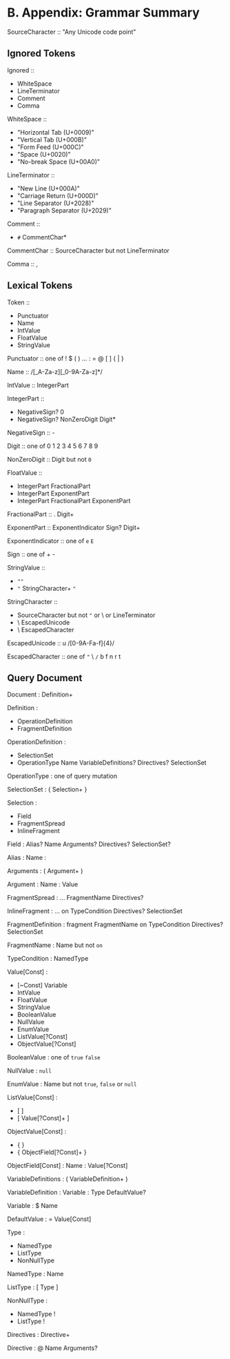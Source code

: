 # B. Appendix: Grammar Summary

SourceCharacter :: "Any Unicode code point"


## Ignored Tokens

Ignored ::
  - WhiteSpace
  - LineTerminator
  - Comment
  - Comma

WhiteSpace ::
  - "Horizontal Tab (U+0009)"
  - "Vertical Tab (U+000B)"
  - "Form Feed (U+000C)"
  - "Space (U+0020)"
  - "No-break Space (U+00A0)"

LineTerminator ::
  - "New Line (U+000A)"
  - "Carriage Return (U+000D)"
  - "Line Separator (U+2028)"
  - "Paragraph Separator (U+2029)"

Comment ::
  - `#` CommentChar*

CommentChar :: SourceCharacter but not LineTerminator

Comma :: ,


## Lexical Tokens

Token ::
  - Punctuator
  - Name
  - IntValue
  - FloatValue
  - StringValue

Punctuator :: one of ! $ ( ) ... : = @ [ ] { | }

Name :: /[_A-Za-z][_0-9A-Za-z]*/

IntValue :: IntegerPart

IntegerPart ::
  - NegativeSign? 0
  - NegativeSign? NonZeroDigit Digit*

NegativeSign :: -

Digit :: one of 0 1 2 3 4 5 6 7 8 9

NonZeroDigit :: Digit but not `0`

FloatValue ::
  - IntegerPart FractionalPart
  - IntegerPart ExponentPart
  - IntegerPart FractionalPart ExponentPart

FractionalPart :: . Digit+

ExponentPart :: ExponentIndicator Sign? Digit+

ExponentIndicator :: one of `e` `E`

Sign :: one of + -

StringValue ::
  - `""`
  - `"` StringCharacter+ `"`

StringCharacter ::
  - SourceCharacter but not `"` or \ or LineTerminator
  - \ EscapedUnicode
  - \ EscapedCharacter

EscapedUnicode :: u /[0-9A-Fa-f]{4}/

EscapedCharacter :: one of `"` \ `/` b f n r t


## Query Document

Document : Definition+

Definition :
  - OperationDefinition
  - FragmentDefinition

OperationDefinition :
  - SelectionSet
  - OperationType Name VariableDefinitions? Directives? SelectionSet

OperationType : one of query mutation

SelectionSet : { Selection+ }

Selection :
  - Field
  - FragmentSpread
  - InlineFragment

Field : Alias? Name Arguments? Directives? SelectionSet?

Alias : Name :

Arguments : ( Argument+ )

Argument : Name : Value

FragmentSpread : ... FragmentName Directives?

InlineFragment : ... on TypeCondition Directives? SelectionSet

FragmentDefinition : fragment FragmentName on TypeCondition Directives? SelectionSet

FragmentName : Name but not `on`

TypeCondition : NamedType

Value[Const] :
  - [~Const] Variable
  - IntValue
  - FloatValue
  - StringValue
  - BooleanValue
  - NullValue
  - EnumValue
  - ListValue[?Const]
  - ObjectValue[?Const]

BooleanValue : one of `true` `false`

NullValue : `null`

EnumValue : Name but not `true`, `false` or `null`

ListValue[Const] :
  - [ ]
  - [ Value[?Const]+ ]

ObjectValue[Const] :
  - { }
  - { ObjectField[?Const]+ }

ObjectField[Const] : Name : Value[?Const]

VariableDefinitions : ( VariableDefinition+ )

VariableDefinition : Variable : Type DefaultValue?

Variable : $ Name

DefaultValue : = Value[Const]

Type :
  - NamedType
  - ListType
  - NonNullType

NamedType : Name

ListType : [ Type ]

NonNullType :
  - NamedType !
  - ListType !

Directives : Directive+

Directive : @ Name Arguments?
